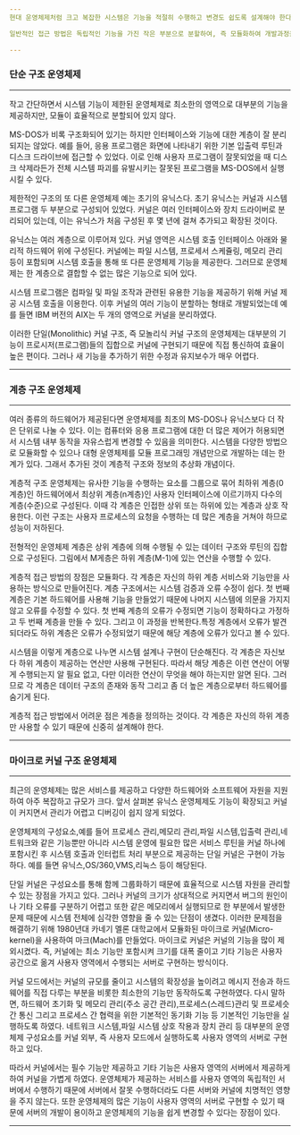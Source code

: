 ```yaml
---
현대 운영체제처럼 크고 복잡한 시스템은 기능을 적절히 수행하고 변경도 쉽도록 설계해야 한다. 시스템에 기능이 더 많이 추가되고, 관리할 장치(하드웨어)가 복잡해지고 다양한 형태를 요구하면서 운영체제의 규모도 커지고 있다.

일반적인 접근 방법은 독립적인 기능을 가진 작은 부분으로 분할하여, 즉 모듈화하여 개발과정을 단순화하고 체계화하여 오류 수정과 개발 기간을 단축하는 것이다. 모듈화는 잘 정의된 입력,출력,그리고 기능을 가진 시스템의 한 부분이 되어야 하며, 인터페이스는 쉬워야 한다. 단순한 인터페이스는 프로그래밍 작업이 원활하게 진행되게 도와주고 시스템의 기능을 향상시킬 수 있다. 

---
```

### 단순 구조 운영체제
---
작고 간단하면서 시스템 기능이 제한된 운영체제로 최소한의 영역으로 대부분의 기능을 제공하지만, 모듈이 효율적으로 분할되어 있지 않다.

MS-DOS가 비록 구조화되어 있기는 하지만 인터페이스와 기능에 대한 계층이 잘 분리되지는 않았다. 예를 들어, 응용 프로그램은 화면에 나타내기 위한 기본 입출력 루틴과 디스크 드라이브에 접근할 수 있었다. 이로 인해 사용자 프로그램이 잘못되었을 때 디스크 삭제라든가 전체 시스템 파괴를 유발시키는 잘못된 프로그램을 MS-DOS에서 실행시킬 수 있다. 

제한적인 구조의 또 다른 운영체제 예는 초기의 유닉스다. 초기 유닉스는 커널과 시스템 프로그램 두 부분으로 구성되어 있었다. 커널은 여러 인터페이스와 장치 드라이버로 분리되어 있는데, 이는 유닉스가 처음 구성된 후 몇 년에 걸쳐 추가되고 확장된 것이다.

유닉스는 여러 계층으로 이루어져 있다. 커널 영역은 시스템 호출 인터페이스 아래와 물리적 하드웨어 위에 구성된다. 커널에는 파일 시스템, 프로세서 스케쥴링, 메모리 관리 등이 포함되며 시스템 호출을 통해 또 다른 운영체제 기능을 제공한다. 그러므로 운영체제는 한 계층으로 결합할 수 없는 많은 기능으로 되어 있다.

시스템 프로그램은 컴파일 및 파일 조작과 관련된 유용한 기능을 제공하기 위해 커널 제공 시스템 호출을 이용한다. 이후 커널의 여러 기능이 분할하는 형태로 개발되었는데 예를 들면 IBM 버전의 AIX는 두 개의 영역으로 커널을 분리하였다. 

이러한 단일(Monolithic) 커널 구조, 즉 모놀리식 커널 구조의 운영체제는 대부분의 기능이 프로시저(프로그램)들의 집합으로 커널에 구현되기 때문에 직접 통신하여 효율이 높은 편이다. 그러나 새 기능을 추가하기 위한 수정과 유지보수가 매우 어렵다.

---
### 계층 구조 운영체제
---
여러 종류의 하드웨어가 제공된다면 운영체제를 최초의 MS-DOS나 유닉스보다 더 작은 단위로 나눌 수 있다. 이는 컴퓨터와 응용 프로그램에 대한 더 많은 제어가 허용되면서 시스템 내부 동작을 자유스럽게 변경할 수 있음을 의미한다. 시스템을 다양한 방법으로 모듈화할 수 있으나 대형 운영체제를 모듈 프로그래밍 개념만으로 개발하는 데는 한계가 있다. 그래서 추가된 것이 계층적 구조와 정보의 추상화 개념이다.

계층적 구조 운영체제는 유사한 기능을 수행하는 요소를 그룹으로 묶어 최하위 계층(0계층)인 하드웨어에서 최상위 계층(n계층)인 사용자 인터페이스에 이르기까지 다수의 계층(수준)으로 구성된다. 이때 각 계층은 인접한 상위 또는 하위에 있는 계층과 상호 작용한다. 이런 구조는 사용자 프로세스의 요청을 수행하는 데 많은 계층을 거쳐야 하므로 성능이 저하된다.

전형적인 운영체제 계층은 상위 계층에 의해 수행될 수 있는 데이터 구조와 루틴의 집합으로 구성된다. 그림에서 M게층은 하위 계층(M-1)에 있는 연산을 수행할 수 있다.

계층적 접근 방법의 장점은 모듈화다. 각 계층은 자신의 하위 계층 서비스와 기능만을 사용하는 방식으로 만들어진다. 계층 구조에서는 시스템 검증과 오류 수정이 쉽다. 첫 번째 계층은 기본 하드웨어를 사용해 기능을 만들었기 때문에 나머지 시스템에 의문을 가지지 않고 오류를 수정할 수 있다. 첫 번째 계층의 오류가 수정되면 기능이 정확하다고 가정하고 두 번째 계층을 만들 수 있다. 그리고 이 과정을 반복한다.특정 계층에서 오류가 발견되더라도 하위 계층은 오류가 수정되었기 때문에 해당 계층에 오류가 있다고 볼 수 있다.

시스템을 이렇게 계층으로 나누면 시스템 설계나 구현이 단순해진다. 각 계층은 자신보다 하위 계층이 제공하는 연산만 사용해 구현된다. 따라서 해당 계층은 이런 연산이 어떻게 수행되는지 알 필요 없고, 다만 이러한 연산이 무엇을 해야 하는지만 알면 된다. 그러므로 각 계층은 데이터 구조의 존재와 동작 그리고 좀 더 높은 계층으로부터 하드웨어를 숨기게 된다.

계층적 접근 방법에서 어려운 점은 계층을 정의하는 것이다. 각 계층은 자신의 하위 계층만 사용할 수 있기 때문에 신중히 설계해야 한다.

---
### 마이크로 커널 구조 운영체제
---
최근의 운영체제는 많은 서비스를 제공하고 다양한 하드웨어와 소프트웨어 자원을 지원하여 아주 복잡하고 규모가 크다. 앞서 살펴본 유닉스 운영체제도 기능이 확장되고 커널이 커지면서 관리가 어렵고 디버깅이 쉽지 않게 되었다. 

운영체제의 구성요소,예를 들어 프로세스 관리,메모리 관리,파일 시스템,입출력 관리,네트워크와 같은 기능뿐만 아니라 시스템 운영에 필요한 많은 서비스 루틴을 커널 하나에 포함시킨 후 시스템 호출과 인터럽트 처리 부분으로 제공하는 단일 커널은 구현이 가능하다. 예를 들면 유닉스,OS/360,VMS,리눅스 등이 해당된다.

단일 커널은 구성요소를 통해 함께 그룹화하기 때문에 효율적으로 시스템 자원을 관리할 수 있는 장점을 가지고 있다. 그러나 커널의 크기가 상대적으로 커지면서 버그의 원인이나 기타 오류를 구분하기 어렵고 또한 같은 메모리에서 실행되므로 한 부분에서 발생한 문제 때문에 시스템 전체에 심각한 영향을 줄 수 있는 단점이 생겼다. 이러한 문제점을 해결하기 위해 1980년대 카네기 멜론 대학교에서 모듈화된 마이크로 커널(Micro-kernel)을 사용하여 마크(Mach)를 만들었다. 마이크로 커널은 커널의 기능을 많이 제외시켰다. 즉, 커널에는 최소 기능만 포함시켜 크기를 대폭 줄이고 기타 기능은
사용자 공간으로 옮겨 사용자 영역에서 수행되는 서버로 구현하는 방식이다.

커널 모드에서는 커널의 규모를 줄이고 시스템의 확장성을 높이려고 메시지 전송과 하드웨어를 직접 다루는 부분을 비롯한 최소한의 기능만 동작하도록 구현하였다. 다시 말하면, 하드웨어 초기화 및 메모리 관리(주소 공간 관리),프로세스(스레드)관리 및 프로세슷 간 통신 그리고 프로세스 간 협력을 위한 기본적인 동기화 기능 등 기본적인 기능만을 실행하도록 하였다. 네트워크 시스템,파일 시스템 상호 작용과 장치 관리 등 대부분의 운영체제 구성요소를 커널 외부, 즉 사용자 모드에서 실행하도록 사용자 영역의 서버로 구현하고 있다. 

따라서 커널에서는 필수 기능만 제공하고 기타 기능은 사용자 영역의 서버에서 제공하게 하여 커널을 가볍게 하였다. 운영체제가 제공하는 서비스를 사용자 영역의 독립적인 서버에서 수행하기 때문에 서버에서 잘못 수행하더라도 다른 서버와 커널에 치명적인 영향을 주지 않는다. 또한 운영체제의 많은 기능이 사용자 영역의 서버로 구현할 수 있기 때문에 서버의 개발이 용이하고 운영체제의 기능을 쉽게 변경할 수 있다는 장점이 있다.

---
























